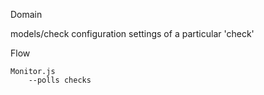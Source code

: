 Domain

models/check 
	configuration settings of a particular 'check'


Flow

	Monitor.js 
		--polls checks
	